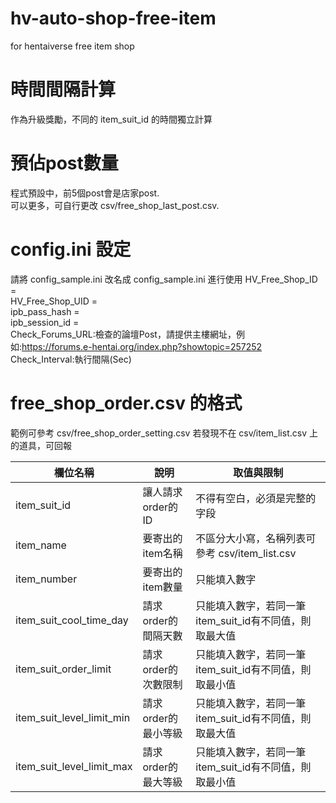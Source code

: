 # hv-auto-shop-free-item
for hentaiverse free item shop

# 時間間隔計算
作為升級獎勵，不同的 item_suit_id 的時間獨立計算  

# 預佔post數量
程式預設中，前5個post會是店家post.  
可以更多，可自行更改 csv/free_shop_last_post.csv.

# config.ini 設定
請將 config_sample.ini 改名成 config_sample.ini 進行使用
HV_Free_Shop_ID =  
HV_Free_Shop_UID =  
ipb_pass_hash =  
ipb_session_id =  
Check_Forums_URL:檢查的論壇Post，請提供主樓網址，例如:https://forums.e-hentai.org/index.php?showtopic=257252
Check_Interval:執行間隔(Sec)


# free_shop_order.csv 的格式
範例可參考 csv/free_shop_order_setting.csv
若發現不在 csv/item_list.csv 上的道具，可回報

| 欄位名稱 | 說明 | 取值與限制 |
|----------|----------|----------|
| item_suit_id | 讓人請求order的ID | 不得有空白，必須是完整的字段 |
| item_name |  要寄出的item名稱 | 不區分大小寫，名稱列表可參考 csv/item_list.csv
| item_number | 要寄出的item數量 | 只能填入數字
| item_suit_cool_time_day | 請求order的間隔天數 | 只能填入數字，若同一筆item_suit_id有不同值，則取最大值
| item_suit_order_limit | 請求order的次數限制 | 只能填入數字，若同一筆item_suit_id有不同值，則取最小值
| item_suit_level_limit_min | 請求order的最小等級 | 只能填入數字，若同一筆item_suit_id有不同值，則取最大值
| item_suit_level_limit_max | 請求order的最大等級 | 只能填入數字，若同一筆item_suit_id有不同值，則取最小值